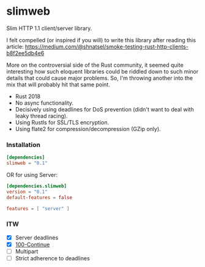 # slimweb

Slim HTTP 1.1 client/server library.

I felt compelled (or inspired if you will) to write this library after reading this article:
https://medium.com/@shnatsel/smoke-testing-rust-http-clients-b8f2ee5db4e6

More on the controversial side of the Rust community, it seemed quite interesting how such eloquent libraries could be riddled down to such minor details that could cause major problems.
So, I'm throwing another into the mix that will probably hit that same point.

* Rust 2018
* No async functionality.
* Decisively using deadlines for DoS prevention (didn't want to deal with leaky thread racing).
* Using Rustls for SSL/TLS encryption.
* Using flate2 for compression/decompression (GZip only).

### Installation
```toml
[dependencies]
slimweb = "0.1"
```

OR for using Server:
```toml
[dependencies.slimweb]
version = "0.1"
default-features = false

features = [ "server" ]
```

### ITW
- [X] Server deadlines
- [X] [100-Continue](https://developer.mozilla.org/en-US/docs/Web/HTTP/Status/100)
- [ ] Multipart
- [ ] Strict adherence to deadlines

